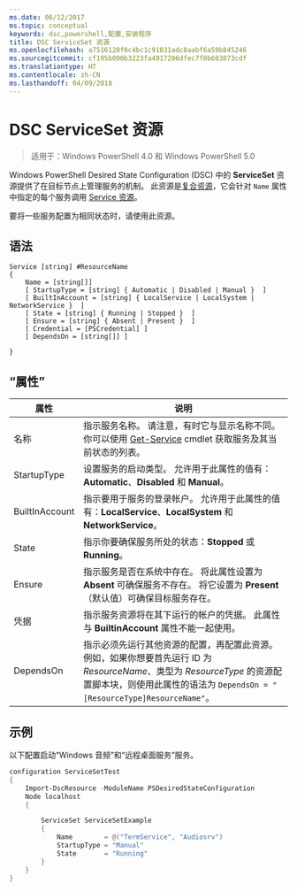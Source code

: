 ```yaml
---
ms.date: 06/12/2017
ms.topic: conceptual
keywords: dsc,powershell,配置,安装程序
title: DSC ServiceSet 资源
ms.openlocfilehash: a7516120f0c4bc1c91031adc8aabf6a59b845246
ms.sourcegitcommit: cf195b090b3223fa4917206dfec7f0b603873cdf
ms.translationtype: HT
ms.contentlocale: zh-CN
ms.lasthandoff: 04/09/2018
---
```

# <a name="dsc-serviceset-resource"></a>DSC ServiceSet 资源

> 适用于：Windows PowerShell 4.0 和 Windows PowerShell 5.0


Windows PowerShell Desired State Configuration (DSC) 中的 **ServiceSet** 资源提供了在目标节点上管理服务的机制。 此资源是[复合资源](authoringResourceComposite.md)，它会针对 `Name` 属性中指定的每个服务调用 [Service 资源](serviceResource.md)。

要将一些服务配置为相同状态时，请使用此资源。

## <a name="syntax"></a>语法

```
Service [string] #ResourceName
{
    Name = [string[]]
    [ StartupType = [string] { Automatic | Disabled | Manual }  ]
    [ BuiltInAccount = [string] { LocalService | LocalSystem | NetworkService }  ]
    [ State = [string] { Running | Stopped }  ]
    [ Ensure = [string] { Absent | Present }  ]
    [ Credential = [PSCredential] ]
    [ DependsOn = [string[]] ]

}
```

## <a name="properties"></a>“属性”

|  属性  |  说明   |
|---|---|
| 名称| 指示服务名称。 请注意，有时它与显示名称不同。 你可以使用 [Get-Service](https://technet.microsoft.com/library/hh849804.aspx) cmdlet 获取服务及其当前状态的列表。|
| StartupType| 设置服务的启动类型。 允许用于此属性的值有：**Automatic**、**Disabled** 和 **Manual**。|
| BuiltInAccount| 指示要用于服务的登录帐户。 允许用于此属性的值有：**LocalService**、**LocalSystem** 和 **NetworkService**。|
| State| 指示你要确保服务所处的状态：**Stopped** 或 **Running**。|
| Ensure| 指示服务是否在系统中存在。 将此属性设置为 **Absent** 可确保服务不存在。 将它设置为 **Present**（默认值）可确保目标服务存在。|
| 凭据| 指示服务资源将在其下运行的帐户的凭据。 此属性与 **BuiltinAccount** 属性不能一起使用。|
| DependsOn| 指示必须先运行其他资源的配置，再配置此资源。 例如，如果你想要首先运行 ID 为 *ResourceName*、类型为 *ResourceType* 的资源配置脚本块，则使用此属性的语法为 `DependsOn = "[ResourceType]ResourceName"`。|



## <a name="example"></a>示例

以下配置启动“Windows 音频”和“远程桌面服务”服务。

```powershell
configuration ServiceSetTest
{
    Import-DscResource -ModuleName PSDesiredStateConfiguration
    Node localhost
    {

        ServiceSet ServiceSetExample
        {
            Name        = @("TermService", "Audiosrv")
            StartupType = "Manual"
            State       = "Running"
        }
    }
}
```